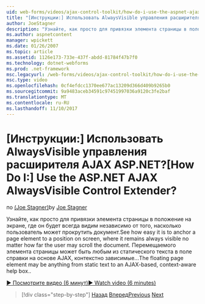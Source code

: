 ```yaml
---
uid: web-forms/videos/ajax-control-toolkit/how-do-i-use-the-aspnet-ajax-alwaysvisible-control-extender
title: "[Инструкции:] Использовать AlwaysVisible управления расширителя AJAX ASP.NET? | Документы Майкрософт"
author: JoeStagner
description: "Узнайте, как просто для привязки элемента страницы в положение на экране, где он будет всегда видим независимо от того, насколько пользователь может прокрутить документ. ..."
ms.author: aspnetcontent
manager: wpickett
ms.date: 01/26/2007
ms.topic: article
ms.assetid: 1126e173-733e-437f-abdd-81784f47b7f0
ms.technology: dotnet-webforms
ms.prod: .net-framework
msc.legacyurl: /web-forms/videos/ajax-control-toolkit/how-do-i-use-the-aspnet-ajax-alwaysvisible-control-extender
msc.type: video
ms.openlocfilehash: 0cf4efdcc1370ee677ac13209d366d409b9265b0
ms.sourcegitcommit: 9a9483aceb34591c97451997036a9120c3fe2baf
ms.translationtype: MT
ms.contentlocale: ru-RU
ms.lasthandoff: 11/10/2017
---
```

<a name="how-do-i-use-the-aspnet-ajax-alwaysvisible-control-extender"></a><span data-ttu-id="1781c-105">[Инструкции:] Использовать AlwaysVisible управления расширителя AJAX ASP.NET?</span><span class="sxs-lookup"><span data-stu-id="1781c-105">[How Do I:] Use the ASP.NET AJAX AlwaysVisible Control Extender?</span></span>
====================
<span data-ttu-id="1781c-106">по [(Joe Stagner)](https://github.com/JoeStagner)</span><span class="sxs-lookup"><span data-stu-id="1781c-106">by [Joe Stagner](https://github.com/JoeStagner)</span></span>

<span data-ttu-id="1781c-107">Узнайте, как просто для привязки элемента страницы в положение на экране, где он будет всегда видим независимо от того, насколько пользователь может прокрутить документ.</span><span class="sxs-lookup"><span data-stu-id="1781c-107">See how easy it is to anchor a page element to a position on screen, where it remains always visible no matter how far the user may scroll the document.</span></span> <span data-ttu-id="1781c-108">Перемещаемого элемента страницы может быть любым из статического текста в поле справки на основе AJAX, контекстно зависимые...</span><span class="sxs-lookup"><span data-stu-id="1781c-108">The floating page element may be anything from static text to an AJAX-based, context-aware help box..</span></span>

[<span data-ttu-id="1781c-109">&#9654; Посмотрите видео (6 минут)</span><span class="sxs-lookup"><span data-stu-id="1781c-109">&#9654; Watch video (6 minutes)</span></span>](https://channel9.msdn.com/Blogs/ASP-NET-Site-Videos/how-do-i-use-the-aspnet-ajax-alwaysvisible-control-extender)

>[!div class="step-by-step"]
<span data-ttu-id="1781c-110">[Назад](how-do-i-use-the-aspnet-ajax-modalpopup-extender-control.md)
[Вперед](how-do-i-use-the-aspnet-ajax-accordion-control.md)</span><span class="sxs-lookup"><span data-stu-id="1781c-110">[Previous](how-do-i-use-the-aspnet-ajax-modalpopup-extender-control.md)
[Next](how-do-i-use-the-aspnet-ajax-accordion-control.md)</span></span>
